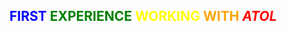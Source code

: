 ## <span style="color: blue">FIRST</span> <span style="color: green">EXPERIENCE</span> <span style="color: yellow">WORKING</span> <span style="color: orange">WITH</span> <span style="color: red">*ATOL*</span>
